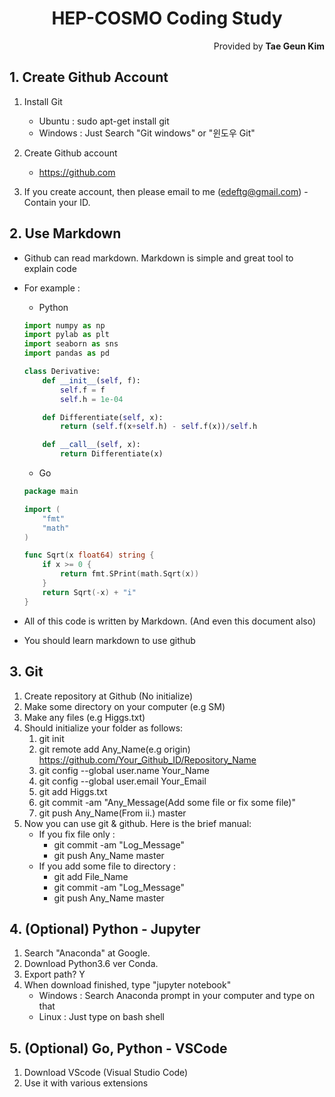 <h1 style="text-align:center">HEP-COSMO Coding Study</h1>
<p style="text-align:right">Provided by <b>Tae Geun Kim</b></p>

## 1. Create Github Account

1. Install Git
    * Ubuntu : sudo apt-get install git
    * Windows : Just Search "Git windows" or "윈도우 Git"

2. Create Github account
    * <a href="https://github.com" target='_blank'>https://github.com</a>

3. If you create account, then please email to me (edeftg@gmail.com) - Contain your ID.

## 2. Use Markdown

* Github can read markdown. Markdown is simple and great tool to explain code
* For example :
    * Python
    
    ```python
    import numpy as np
    import pylab as plt
    import seaborn as sns
    import pandas as pd

    class Derivative:
        def __init__(self, f):
            self.f = f
            self.h = 1e-04

        def Differentiate(self, x):
            return (self.f(x+self.h) - self.f(x))/self.h

        def __call__(self, x):
            return Differentiate(x)
    ```

    * Go
    
    ```go
    package main

    import (
        "fmt"
        "math"
    )

    func Sqrt(x float64) string {
        if x >= 0 {
            return fmt.SPrint(math.Sqrt(x))
        }
        return Sqrt(-x) + "i"
    }
    ```




* All of this code is written by Markdown. (And even this document also)
* You should learn markdown to use github

## 3. Git

1. Create repository at Github (No initialize)
2. Make some directory on your computer (e.g SM)
3. Make any files (e.g Higgs.txt)
4. Should initialize your folder as follows:
    1. git init
    2. git remote add Any_Name(e.g origin) https://github.com/Your_Github_ID/Repository_Name
    3. git config --global user.name Your_Name
    4. git config --global user.email Your_Email
    5. git add Higgs.txt
    6. git commit -am "Any_Message(Add some file or fix some file)"
    7. git push Any_Name(From ii.) master
5. Now you can use git & github. Here is the brief manual:
    * If you fix file only :
        * git commit -am "Log_Message"
        * git push Any_Name master
    * If you add some file to directory :
        * git add File_Name
        * git commit -am "Log_Message"
        * git push Any_Name master

## 4. (Optional) Python - Jupyter

1. Search "Anaconda" at Google.
2. Download Python3.6 ver Conda.
3. Export path? Y
4. When download finished, type "jupyter notebook"
    * Windows : Search Anaconda prompt in your computer and type on that
    * Linux : Just type on bash shell

## 5. (Optional) Go, Python - VSCode

1. Download VScode (Visual Studio Code)
2. Use it with various extensions